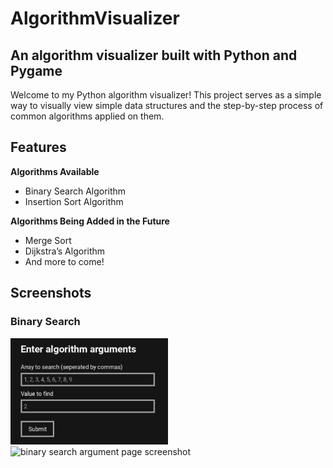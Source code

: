 # AlgorithmVisualizer

## An algorithm visualizer built with Python and Pygame

Welcome to my Python algorithm visualizer! This project serves as a simple way to visually view simple data structures and the step-by-step process of common algorithms applied on them.

## Features

**Algorithms Available**

-   Binary Search Algorithm
-   Insertion Sort Algorithm

**Algorithms Being Added in the Future**

-   Merge Sort
-   Dijkstra’s Algorithm
-   And more to come!

## Screenshots

### Binary Search

<img src="public/screenshots/arguments.png" alt="binary search argument page screenshot" width=50% height=50%>
<br>
<img src="public/screenshots/binary_search.png.png" alt="binary search argument page screenshot" width=50% height=50%>
